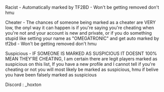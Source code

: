 Racist - Automatically marked by TF2BD - Won't be getting removed don't hmu




Cheater - The chances of someone being marked as a cheater are VERY low, the onyl way it can happen is if you're saying you're cheating when you're not and your account is new and private, or if you do something stupid like setting your name as "OMEGATRONIC" and get auto marked by tf2bd - Won't be getting removed don't hmu





Suspicious - IF SOMEONE IS MARKED AS SUSPICIOUS IT DOESNT 100% MEAN THEY'RE CHEATING, I am certain there are legit players marked as suspicious on this list, If you have a new profile and I cannot tell if you're cheating or not you will most likely be marked as suspicious, hmu if belive you have been falsely marked as suspicious 


Discord : _hoxton
